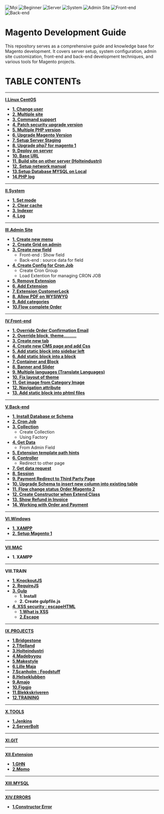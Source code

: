 ![Mọi](https://image.flaticon.com/icons/svg/818/818080.svg) 
![Beginner](https://img.shields.io/badge/Magento-Beginner-brightgreen.svg)
![Server](https://img.shields.io/badge/Magento-CetOS-red.svg)
![System](https://img.shields.io/badge/Magento-System-brightgreen.svg)
![Admin Site](https://img.shields.io/badge/Magento-Admin-red.svg)
![Front-end](https://img.shields.io/badge/Magento-Frontend-brightgreen.svg)
![Back-end](https://img.shields.io/badge/Magento-Backend-red.svg)

# Magento Development Guide
This repository serves as a comprehensive guide and knowledge base for Magento development. It covers server setup, system configuration, admin site customization, front-end and back-end development techniques, and various tools for Magento projects.

# TABLE CONTENTs
******
[**I.Linux CentOS**](https://github.com/letronghieu4897/magento/wiki/Linux---CentOS)
- **[1. Change user](https://github.com/letronghieu4897/magento/wiki/Linux---CentOS#1-change-user)**
- **[2. Multiple site](https://github.com/letronghieu4897/magento/wiki/Linux---CentOS#2-multiple-site)**
- **[3. Command support](https://github.com/letronghieu4897/magento/wiki/Linux---CentOS#3-command-support)**
- **[4. Patch security upgrade version](https://github.com/letronghieu4897/magento/wiki/Linux---CentOS#4-patch-security-upgrade-version)**
- **[5. Multiple PHP version](https://github.com/letronghieu4897/magento/wiki/Linux---CentOS#5-multiple-php-version)**
- **[6. Upgrade Magento Version](https://github.com/letronghieu4897/magento/wiki/Linux---CentOS#6-upgrade-magento-version)**
- **[7. Setup Server Staging](https://github.com/letronghieu4897/magento/wiki/Linux---CentOS#7-setup-server-staging)**
- **[8. Upgrade php7 for magento 1](https://github.com/letronghieu4897/magento/wiki/Linux---CentOS#8-upgrade-php7-for-magento-1)**
- **[9. Deploy on server](https://github.com/letronghieu4897/magento/wiki/Linux---CentOS#9-deploy-on-server)**
- **[10. Base URL](https://github.com/letronghieu4897/magento/wiki/Linux---CentOS#10-base-url)**
- **[11. Build site on other server (Holteindustri)](https://github.com/letronghieu4897/magento/wiki/Linux---CentOS#11-build-site-on-other-server)**
- **[12. Setup network manual](https://github.com/letronghieu4897/magento/wiki/Linux---CentOS#12-setup-network-manual)**
- **[13.Setup Database MYSQL on Local](https://github.com/letronghieu4897/magento/wiki/Linux---CentOS#13-setup-database-mysql-on-local)**
- **[14.PHP log](https://github.com/letronghieu4897/magento/wiki/Linux---CentOS#14-php-log)**
******
[**II.System**](https://github.com/letronghieu4897/magento/wiki/System) 
- **[1. Set mode](https://github.com/letronghieu4897/magento/wiki/System#1-set-mode)**
- **[2. Clear cache](https://github.com/letronghieu4897/magento/wiki/System#2-clear-cache)** 
- **[3. Indexer](https://github.com/letronghieu4897/magento/wiki/System#3-indexer)**
- **[4. Log](https://github.com/letronghieu4897/magento/wiki/System#4-log)**
******
[**III.Admin Site**](https://github.com/letronghieu4897/magento/wiki/Admin-Site) 
- **[1. Create new menu](https://github.com/letronghieu4897/magento/wiki/Admin-Site#1-create-new-menu)**
- **[2. Create Grid on admin](https://github.com/letronghieu4897/magento/wiki/Admin-Site#2-create-grid-on-admin)**
- **[3. Create new field](https://github.com/letronghieu4897/magento/wiki/Admin-Site#3-create-new-field)**
	- Front-end : Show field
	- Back-end : source data for field
- **[4. Create Config for Cron Job](https://github.com/letronghieu4897/magento/wiki/Admin-Site#4-create-config-for-cron-job)**
	- Create Cron Group
	- Load Extention for managing CRON JOB
- **[5. Remove Extension](https://github.com/letronghieu4897/magento/wiki/Admin-Site#5-remove-extension)**
- **[6. Add Extension](https://github.com/letronghieu4897/magento/wiki/Admin-Site#6-add-extension)**
- **[7. Extension CustomerLock](https://github.com/letronghieu4897/magento/wiki/Admin-Site#7-extension-customerlock)**
- **[8. Allow PDF on WYSIWYG](https://github.com/letronghieu4897/magento/wiki/Admin-Site#8-allow-pdf-on-wysiwyg)**
- **[9. Add categories](https://github.com/letronghieu4897/magento/wiki/Admin-Site#9-add-categories)**
- **[10.Flow complete Order](https://github.com/letronghieu4897/magento/wiki/Admin-Site#10-flow-complete-order)**
******
[**IV.Front-end**](https://github.com/letronghieu4897/magento/wiki/Front-end) 
- **[1. Override Order Confirmation Email](https://github.com/letronghieu4897/magento/wiki/Front-end#1override-order-confirmation-email)**
- **[2. Override block, theme.........](https://github.com/letronghieu4897/magento/wiki/Front-end#2override-block-theme)**
- **[3. Create new tab](https://github.com/letronghieu4897/magento/wiki/Front-end#3create-new-tab)**
- **[4. Create new CMS page and add Css](https://github.com/letronghieu4897/magento/wiki/Front-end#4create-new-cms-page-and-add-css)**
- **[5. Add static block into sidebar left](https://github.com/letronghieu4897/magento/wiki/Front-end#5add-static-block-into-sidebar-left)**
- **[6. Add static block into a block](https://github.com/letronghieu4897/magento/wiki/Front-end#6add-static-block-into-a-block)**
- **[7. Container and Block](https://github.com/letronghieu4897/magento/wiki/Front-end#7container-and-block)**
- **[8. Banner and Slider](https://github.com/letronghieu4897/magento/wiki/Front-end#8banner-and-slider)**
- **[9. Multiple languages (Translate Languages)](https://github.com/letronghieu4897/magento/wiki/Front-end#9multiple-languages)**
- **[10. Fix layout of theme](https://github.com/letronghieu4897/magento/wiki/Front-end#10fix-layout-of-theme)**
- **[11. Get image from Category Image](https://github.com/letronghieu4897/magento/wiki/Front-end#11get-image-from-category-image)**
- **[12. Navigation attribute](https://github.com/letronghieu4897/magento/wiki/Front-end#12navigation-attribute)**
- **[13. Add static block into phtml files](https://github.com/letronghieu4897/magento/wiki/Front-end#13add-static-block-into-phtml-files)**
******
[**V.Back-end**](https://github.com/letronghieu4897/magento/wiki/Back-end) 
- **[1. Install Database or Schema](https://github.com/letronghieu4897/magento/wiki/Back-end#1install-database-or-schema)**
- **[2. Cron Job](https://github.com/letronghieu4897/magento/wiki/Back-end#2cron-job)**
- **[3. Collection](https://github.com/letronghieu4897/magento/wiki/Back-end#3collection)**
	- Create Collection 
	- Using Factory
- **[4. Get Data](https://github.com/letronghieu4897/magento/wiki/Back-end#4get-data)**
	- From Admin Field
- **[5. Extension template path hints](https://github.com/letronghieu4897/magento/wiki/Back-end#5extension-template-path-hints)**
- **[6. Controller](https://github.com/letronghieu4897/magento/wiki/Back-end#6controller)**
	- Redirect to other page
- **[7. Get data request](https://github.com/letronghieu4897/magento/wiki/Back-end#7get-data-response-and-request)**
- **[8. Session](https://github.com/letronghieu4897/magento/wiki/Back-end#8session)**
- **[9. Payment Redirect to Third Party Page](https://github.com/letronghieu4897/magento/wiki/Back-end#9payment-redirect-to-third-party-page)**
- **[10. Upgrade Schema to insert new column into existing table](https://github.com/letronghieu4897/magento/wiki/Back-end#10upgrade-schema-to-insert-new-column-into-existing-table)**
- **[11. Flow change status Order Magento 2](https://github.com/letronghieu4897/magento/wiki/Back-end#11flow-change-status-order-magento-2)**
- **[12. Create Constructor when Extend Class](https://github.com/letronghieu4897/magento/wiki/Back-end#12create-constructor-when-extend-class)**
- **[13. Show Refund in Invoice](https://github.com/letronghieu4897/magento/wiki/Back-end#13show-refund-in-invoice)**
- **[14. Working with Order and Payment](https://github.com/letronghieu4897/magento/wiki/Back-end#14working-with-order-and-payment)**
******
[**VI.Windows**](https://github.com/letronghieu4897/magento/wiki/Window)
- **[1. XAMPP](https://github.com/letronghieu4897/magento/wiki/Window#1-xampp)**
- **[2. Setup Magento 1](https://github.com/letronghieu4897/magento/wiki/Window#2-setup-magento-1)**
******
[**VII.MAC**](https://github.com/letronghieu4897/magento/wiki/MAC)
- **1. XAMPP**
******
**VIII.TRAIN**
- [**1. KnockoutJS**](https://github.com/letronghieu4897/magento/wiki/KnockoutJS)
- [**2. RequireJS**](https://github.com/letronghieu4897/magento/wiki/RequireJS)
- [**3. Gulp**](https://github.com/letronghieu4897/magento/wiki/Gulp)
	- **1. Install**
	- **2. Create gulpfile.js**
- [**4. XSS security : escapeHTML**](https://github.com/letronghieu4897/magento/wiki/XSS-security)
	- **[1.What is XSS](https://github.com/letronghieu4897/magento/wiki/XSS-security#1-what-is-xss)**
	- **[2.Escape](https://github.com/letronghieu4897/magento/wiki/XSS-security#2-escape)**
******
[**IX.PROJECTS**](https://github.com/letronghieu4897/magento/wiki/PROJECTS)
- **[1.Bridgestone](https://github.com/letronghieu4897/magento/wiki/PROJECTS#1-bridgestone)**
- **[2.Tfjelland](https://github.com/letronghieu4897/magento/wiki/PROJECTS#2-tfjelland)**
- **[3.Holteindustri](https://github.com/letronghieu4897/magento/wiki/PROJECTS#3-holteindustri)**
- **[4.Madebyyou](https://github.com/letronghieu4897/magento/wiki/PROJECTS#4-madebyyou)**
- **[5.Makestyle](https://github.com/letronghieu4897/magento/wiki/PROJECTS#5-makestyle)**
- **[6.Lille Maja](https://github.com/letronghieu4897/magento/wiki/PROJECTS#6-lille-maja)**
- **[7.Scanholm : Foodstuff](https://github.com/letronghieu4897/magento/wiki/PROJECTS#7-scanholm-foodstuff)**
- **[8.Helseklubben](https://github.com/letronghieu4897/magento/wiki/PROJECTS#8-helseklubben)**
- **[9.Amajo](https://github.com/letronghieu4897/magento/wiki/PROJECTS#9-amajo)**
- **[10.Figgjo](https://github.com/letronghieu4897/magento/wiki/PROJECTS#10-figgjo)**
- **[11.Blekkskriveren](https://github.com/letronghieu4897/magento/wiki/PROJECTS#11-blekkskriveren)**
- **[12.TRAINING](https://github.com/letronghieu4897/magento/wiki/PROJECTS#12-training)**
******
[**X.TOOLS**](https://github.com/letronghieu4897/magento/wiki/TOOLS)
- **[1.Jenkins](https://github.com/letronghieu4897/magento/wiki/TOOLS#1-jenkins)**
- **[2.ServerBolt](https://github.com/letronghieu4897/magento/wiki/TOOLS#2-serverbolt)**
******
[**XI.GIT**](https://github.com/letronghieu4897/magento/wiki/GIT)
******
[**XII.Extension**](https://github.com/letronghieu4897/magento/wiki/Extension)
- **[1.GHN](https://github.com/letronghieu4897/magento/wiki/Extension#1-ghn)**
- **[2.Momo](https://github.com/letronghieu4897/magento/wiki/Extension#2-momo)**
******
[**XIII.MYSQL**](https://github.com/letronghieu4897/magento/wiki/MYSQL)
******
[**XIV.ERRORS**](https://github.com/letronghieu4897/magento/wiki/ERRORS)
- **[1.Constructor Error](https://github.com/letronghieu4897/magento/wiki/ERRORS#1-constructor-error)**


